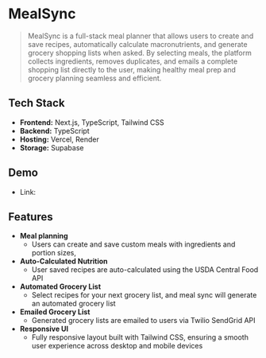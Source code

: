 # MealSync
> MealSync is a full-stack meal planner that allows users to create and save recipes, automatically calculate macronutrients, and generate grocery shopping lists when asked. By selecting meals, the platform collects ingredients, removes duplicates, and emails a complete shopping list directly to the user, making healthy meal prep and grocery planning seamless and efficient.

## Tech Stack
- **Frontend:** Next.js, TypeScript, Tailwind CSS
- **Backend:** TypeScript
- **Hosting:** Vercel, Render
- **Storage:** Supabase 


## Demo
- Link:

## Features
- **Meal planning**
  - Users can create and save custom meals with ingredients and portion sizes,
- **Auto-Calculated Nutrition**
  - User saved recipes are auto-calculated using the USDA Central Food API
- **Automated Grocery List**
  - Select recipes for your next grocery list, and meal sync will generate an automated grocery list
- **Emailed Grocery List**
  - Generated grocery lists are emailed to users via Twilio SendGrid API
- **Responsive UI**
  - Fully responsive layout built with Tailwind CSS, ensuring a smooth user experience across desktop and mobile devices 
